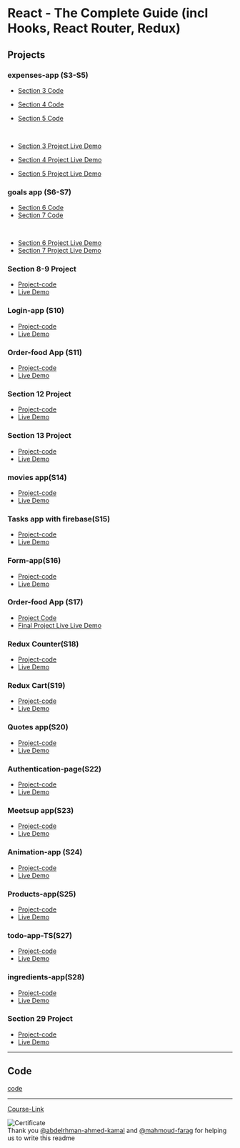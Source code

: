 # React - The Complete Guide (incl Hooks, React Router, Redux)

## Projects

### expenses-app (S3-S5)

- [Section 3 Code](./Projects/Expenses-app/S03-project)
- [Section 4 Code](./Projects/Expenses-app/S04-project/)
- [Section 5 Code](./Projects/Expenses-app/S05-project/)

  <br/>

- [Section 3 Project Live Demo](https://sec3.netlify.app/)
- [Section 4 Project Live Demo]()
- [Section 5 Project Live Demo]()

### goals app (S6-S7)

- [Section 6 Code](./Projects/goals-app/S06-project/)
- [Section 7 Code](./Projects/goals-app/S07-project/)

<br/>

- [Section 6 Project Live Demo]()
- [Section 7 Project Live Demo]()

### Section 8-9 Project

- [Project-code](./Projects/section-8-9-project)
- [Live Demo]()

### Login-app (S10)

- [Project-code](./Projects/Login-app-s10/)
- [Live Demo]()

### Order-food App (S11)

- [Project-code](./Projects/order-food-app/S11-project/)
- [Live Demo]()

### Section 12 Project

- [Project-code](./Projects/S12-project)
- [Live Demo]()

### Section 13 Project

- [Project-code](./Projects/S13-project)
- [Live Demo]()

### movies app(S14)

- [Project-code](./Projects/movies-app)
- [Live Demo]()

### Tasks app with firebase(S15)

- [Project-code](./Projects/task-app-firbase/)
- [Live Demo]()

### Form-app(S16)

- [Project-code](./Projects/form-app)
- [Live Demo]()

### Order-food App (S17)

- [Project Code](./Projects/order-food-app/S17-project/)
- [Final Project Live Live Demo]()

### Redux Counter(S18)

- [Project-code](./Projects/redux-counter)
- [Live Demo]()

### Redux Cart(S19)

- [Project-code](./Projects/redux-cart)
- [Live Demo]()

### Quotes app(S20)

- [Project-code](./Projects/quotes-app)
- [Live Demo]()

### Authentication-page(S22)

- [Project-code](./Projects/Authentication-page)
- [Live Demo]()

### Meetsup app(S23)

- [Project-code](./Projects/meetsup-app)
- [Live Demo]()

### Animation-app (S24)

- [Project-code](./Projects/animation-app)
- [Live Demo]()

### Products-app(S25)

- [Project-code](./Projects/Products-app)
- [Live Demo]()

### todo-app-TS(S27)

- [Project-code](./Projects/todo-app-TS)
- [Live Demo]()

### ingredients-app(S28)

- [Project-code](./Projects/ingredients-app/)
- [Live Demo]()

### Section 29 Project

- [Project-code](./Projects/Section-29/)
- [Live Demo]()

---

## Code

[code](Code)

---

[Course-Link](https://www.udemy.com/course/react-the-complete-guide-incl-redux/)<br>

![Certificate](https://via.placeholder.com/468x300?text=Certificate+Here)
<br>
Thank you [@abdelrhman-ahmed-kamal](https://github.com/Abdelrhman-ahmed-kamal) and [@mahmoud-farag](https://github.com/mahmoud-farag) for helping us to write this readme
